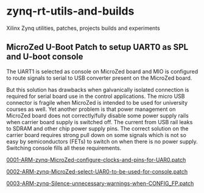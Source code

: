 zynq-rt-utils-and-builds
========================

Xilinx Zynq utilities, patches, projects builds and experiments

MicroZed U-Boot Patch to setup UART0 as SPL and U-boot console
--------------------------------------------------------------

The UART1 is selected as console on MicroZed board and MIO
is configured to route signals to serial to USB converter
present on the MicroZed board.

But this solution has drawbacks when galvanically isolated
connection is required for serial board use in the control
applications. The micro USB connector is fragile when
MicroZed is intended to be used for university courses
as well. Yet another problem is that power management on MicroZed
board does not correctly/fully disable some power supply
rails when carrier board supply is switched off. The current
from USB rail leaks to SDRAM and other chip power supply pins.
The correct solution on the carrier board requires strong pull
down on some signals which is not so easy by semiconductors
(FETs) to switch on when there is no power supply.
Switching console fills all these requirements.

[0001-ARM-zynq-MicroZed-configure-clocks-and-pins-for-UAR0.patch](projects/u-boot/patches/0001-ARM-zynq-MicroZed-configure-clocks-and-pins-for-UAR0.patch)

[0002-ARM-zynq-MicroZed-select-UAR0-to-be-used-for-console.patch](projects/u-boot/patches/0002-ARM-zynq-MicroZed-select-UAR0-to-be-used-for-console.patch)

[0003-ARM-zynq-Silence-unnecessary-warnings-when-CONFIG_FP.patch](projects/u-boot/patches/0003-ARM-zynq-Silence-unnecessary-warnings-when-CONFIG_FP.patch)
